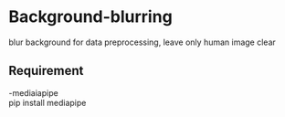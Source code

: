 # Background-blurring
blur background for data preprocessing, leave only human image clear

## Requirement
-mediaiapipe <br />
pip install mediapipe
